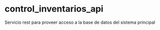 # control_inventarios_api
Servicio rest para proveer acceso a la base de datos del sistema principal

